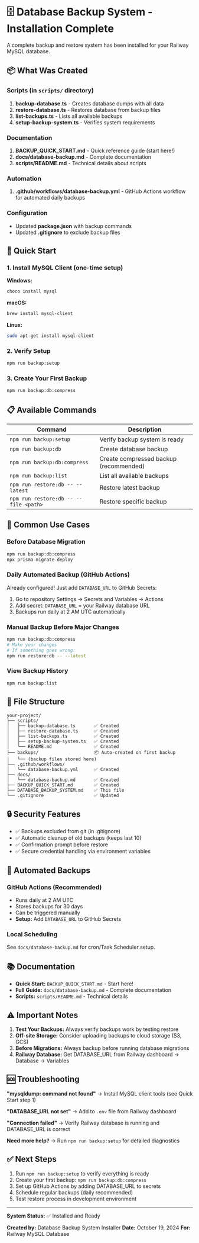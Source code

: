 # 🗄️ Database Backup System - Installation Complete

A complete backup and restore system has been installed for your Railway MySQL database.

## 📦 What Was Created

### Scripts (in `scripts/` directory)
1. **backup-database.ts** - Creates database dumps with all data
2. **restore-database.ts** - Restores database from backup files
3. **list-backups.ts** - Lists all available backups
4. **setup-backup-system.ts** - Verifies system requirements

### Documentation
1. **BACKUP_QUICK_START.md** - Quick reference guide (start here!)
2. **docs/database-backup.md** - Complete documentation
3. **scripts/README.md** - Technical details about scripts

### Automation
1. **.github/workflows/database-backup.yml** - GitHub Actions workflow for automated daily backups

### Configuration
- Updated **package.json** with backup commands
- Updated **.gitignore** to exclude backup files

## 🚀 Quick Start

### 1. Install MySQL Client (one-time setup)

**Windows:**
```bash
choco install mysql
```

**macOS:**
```bash
brew install mysql-client
```

**Linux:**
```bash
sudo apt-get install mysql-client
```

### 2. Verify Setup
```bash
npm run backup:setup
```

### 3. Create Your First Backup
```bash
npm run backup:db:compress
```

## 📋 Available Commands

| Command | Description |
|---------|-------------|
| `npm run backup:setup` | Verify backup system is ready |
| `npm run backup:db` | Create database backup |
| `npm run backup:db:compress` | Create compressed backup (recommended) |
| `npm run backup:list` | List all available backups |
| `npm run restore:db -- --latest` | Restore latest backup |
| `npm run restore:db -- --file <path>` | Restore specific backup |

## 🎯 Common Use Cases

### Before Database Migration
```bash
npm run backup:db:compress
npx prisma migrate deploy
```

### Daily Automated Backup (GitHub Actions)
Already configured! Just add `DATABASE_URL` to GitHub Secrets:
1. Go to repository Settings → Secrets and Variables → Actions
2. Add secret: `DATABASE_URL` = your Railway database URL
3. Backups run daily at 2 AM UTC automatically

### Manual Backup Before Major Changes
```bash
npm run backup:db:compress
# Make your changes
# If something goes wrong:
npm run restore:db -- --latest
```

### View Backup History
```bash
npm run backup:list
```

## 📁 File Structure

```
your-project/
├── scripts/
│   ├── backup-database.ts       ✅ Created
│   ├── restore-database.ts      ✅ Created
│   ├── list-backups.ts          ✅ Created
│   ├── setup-backup-system.ts   ✅ Created
│   └── README.md                ✅ Created
├── backups/                     📦 Auto-created on first backup
│   └── (backup files stored here)
├── .github/workflows/
│   └── database-backup.yml      ✅ Created
├── docs/
│   └── database-backup.md       ✅ Created
├── BACKUP_QUICK_START.md        ✅ Created
├── DATABASE_BACKUP_SYSTEM.md    ✅ This file
└── .gitignore                   ✅ Updated
```

## 🔒 Security Features

- ✅ Backups excluded from git (in .gitignore)
- ✅ Automatic cleanup of old backups (keeps last 10)
- ✅ Confirmation prompt before restore
- ✅ Secure credential handling via environment variables

## 🤖 Automated Backups

### GitHub Actions (Recommended)
- Runs daily at 2 AM UTC
- Stores backups for 30 days
- Can be triggered manually
- **Setup:** Add `DATABASE_URL` to GitHub Secrets

### Local Scheduling
See `docs/database-backup.md` for cron/Task Scheduler setup.

## 📚 Documentation

- **Quick Start:** `BACKUP_QUICK_START.md` - Start here!
- **Full Guide:** `docs/database-backup.md` - Complete documentation
- **Scripts:** `scripts/README.md` - Technical details

## ⚠️ Important Notes

1. **Test Your Backups:** Always verify backups work by testing restore
2. **Off-site Storage:** Consider uploading backups to cloud storage (S3, GCS)
3. **Before Migrations:** Always backup before running database migrations
4. **Railway Database:** Get DATABASE_URL from Railway dashboard → Database → Variables

## 🆘 Troubleshooting

**"mysqldump: command not found"**
→ Install MySQL client tools (see Quick Start step 1)

**"DATABASE_URL not set"**
→ Add to `.env` file from Railway dashboard

**"Connection failed"**
→ Verify Railway database is running and DATABASE_URL is correct

**Need more help?**
→ Run `npm run backup:setup` for detailed diagnostics

## ✅ Next Steps

1. Run `npm run backup:setup` to verify everything is ready
2. Create your first backup: `npm run backup:db:compress`
3. Set up GitHub Actions by adding DATABASE_URL to secrets
4. Schedule regular backups (daily recommended)
5. Test restore process in development environment

---

**System Status:** ✅ Installed and Ready

**Created by:** Database Backup System Installer
**Date:** October 19, 2024
**For:** Railway MySQL Database
